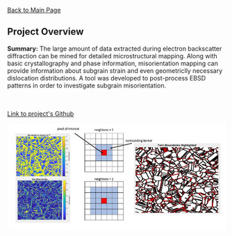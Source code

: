 [Back to Main Page](/index)
## Project Overview

**Summary:** The large amount of data extracted during electron backscatter diffraction can be mined for detailed microstructural mapping. Along with basic crystallography and phase information, misorientation mapping can provide information about subgrain strain and even geometriclly necessary dislocation distributions. A tool was developed to post-process EBSD patterns in order to investigate subgrain misorientation.  
<br><br>

<a href="https://github.com/cameronmcelfresh/kernel-average-misorientation6">Link to project's Github</a> 

<img src="images/kam_thumbnail.png?raw=true"/>





